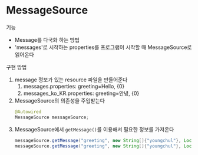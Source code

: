 # MessageSource

기능
- Message를 다국화 하는 방법
- 'messages'로 시작하는 properties를 프로그램이 시작할 때 MessageSource로 읽어온다

구현 방법
1. message 정보가 있는 resource 파일을 만들어준다
   1. messages.properties: greeting=Hello, {0}
   2. messages_ko_KR.properties: greeting=안녕, {0}
2. MessageSource의 의존성을 주입받는다
   ~~~java
   @Autowired
   MessageSource messageSource;
   ~~~
3. MessageSource에서 `getMessage()`를 이용해서 필요한 정보를 가져온다
   ~~~java
   messageSource.getMessage("greeting", new String[]{"youngchul"}, Locale.KOREA);
   messageSource.getMessage("greeting", new String[]{"youngchul"}, Locale.getDefault())
   ~~~
